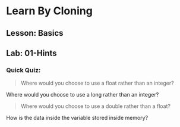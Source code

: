 # Learn By Cloning
## Lesson: Basics
## Lab: 01-Hints

### Quick Quiz:
> Where would you choose to use a float rather than an integer?

Where would you choose to use a long rather than an integer?

> Where would you choose to use a double rather than a float?

How is the data inside the variable stored inside memory?

